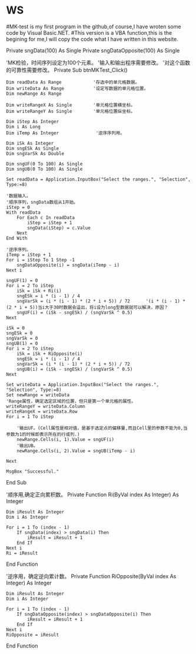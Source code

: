 # WS
#MK-test is my first program in the github,of course,I have wroten some code by Visual Basic.NET.
#This version is a VBA function,this is the begining for me,I will copy the code what I have written in this website.

Private sngData(100) As Single
Private sngDataOpposite(100) As Single

'MK检验，时间序列设定为100个元素。
'输入和输出程序需要修改。
'对这个函数的可靠性需要修改。
Private Sub btnMKTest_Click()
    
    Dim readData As Range            '存选中的单元格数据。
    Dim writeData As Range           '设定写数据的单元格位置。
    Dim newRange As Range
    
    Dim writeRangeX As Single        '单元格位置横坐标。
    Dim writeRangeY As Single        '单元格位置纵坐标。
    
    Dim iStep As Integer
    Dim i As Long
    Dim iTemp As Integer              '逆序序列用。
        
    Dim iSk As Integer
    Dim sngESk As Single
    Dim sngVarSk As Double

    Dim sngUF(0 To 100) As Single
    Dim sngUB(0 To 100) As Single

    Set readData = Application.InputBox("Select the ranges.", "Selection", Type:=8)
    
    '数据输入。
    '顺序序列，sngData数组从1开始。
    iStep = 0
    With readData
        For Each c In readData
            iStep = iStep + 1
            sngData(iStep) = c.Value
        Next
    End With
    
    '逆序序列。
    iTemp = iStep + 1
    For i = iStep To 1 Step -1
        sngDataOpposite(i) = sngData(iTemp - i)
    Next i

    sngUF(1) = 0
    For i = 2 To iStep
        iSk = iSk + Ri(i)
        sngESk = i * (i - 1) / 4
        sngVarSk = (i * (i - 1) * (2 * i + 5)) / 72      '(i * (i - 1) * (2 * i + 5))当i大于30时数据会溢出，将i设为long型数据就可以解决，原因？
        sngUF(i) = (iSk - sngESk) / (sngVarSk ^ 0.5)
    Next

    iSk = 0
    sngESk = 0
    sngVarSk = 0
    sngUB(1) = 0
    For i = 2 To iStep
        iSk = iSk + RiOpposite(i)
        sngESk = i * (i - 1) / 4
        sngVarSk = (i * (i - 1) * (2 * i + 5)) / 72
        sngUB(i) = (iSk - sngESk) / (sngVarSk ^ 0.5)
    Next
    
    Set writeData = Application.InputBox("Select the ranges.", "Selection", Type:=8)
    Set newRange = writeData
    'Range属性，确定选定区域的位置，但只是第一个单元格的属性。
    writeRangeY = writeData.Column
    writeRangeX = writeData.Row
    For i = 1 To iStep
         
        '输出UF。(Cell属性是相对值，是基于选定点的偏移量,而且Cell里的参数不能为0,当参数为1的时候即表示所在的行或列.)
        newRange.Cells(i, 1).Value = sngUF(i)
        '输出UB。
        newRange.Cells(i, 2).Value = sngUB(iTemp - i)
        
    Next
        
    MsgBox "Successful."
    
End Sub

'顺序用,确定正向累积数。
Private Function Ri(ByVal index As Integer) As Integer

    Dim iResult As Integer
    Dim i As Integer

    For i = 1 To (index - 1)
        If sngData(index) > sngData(i) Then
            iResult = iResult + 1
        End If
    Next i
    Ri = iResult

End Function

'逆序用，确定逆向累计数。
Private Function RiOpposite(ByVal index As Integer) As Integer

    Dim iResult As Integer
    Dim i As Integer

    For i = 1 To (index - 1)
        If sngDataOpposite(index) > sngDataOpposite(i) Then
            iResult = iResult + 1
        End If
    Next i
    RiOpposite = iResult

End Function
